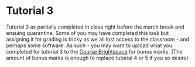 # Tutorial 3

Tutorial 3  as partially completed in class right before the march break and ensuing quarantine. Some of you may have completed this task but assigning it for grading is tricky as we all lost access to the classroom - and perhaps some software. As such - you may want to upload what you completed for tutorial 3 to the [Course Brightspace](https://nscconline.desire2learn.com/d2l/lms/dropbox/admin/folders_manage.d2l?ou=142612) for bonus marks. (The amount of bonus marks is enough to replace tutorial 4 or 5 if you so desire) 
